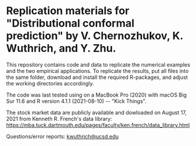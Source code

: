 # Replication materials for "Distributional conformal prediction" by V. Chernozhukov, K. Wuthrich, and Y. Zhu. 

This repository contains code and data to replicate the numerical examples and the two empirical applications. To replicate the results, put all files into the same folder, download and install the required R-packages, and adjust the working directories accordingly.

The code was last tested using on a MacBook Pro (2020) with macOS Big Sur 11.6 and R version 4.1.1 (2021-08-10) -- "Kick Things".

The stock market data are publicly available and dowloaded on August 17, 2021 from Kenneth R. French's data library: https://mba.tuck.dartmouth.edu/pages/faculty/ken.french/data_library.html

Questions/error reports: kwuthrich@ucsd.edu
